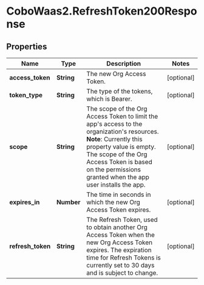 # CoboWaas2.RefreshToken200Response

## Properties

Name | Type | Description | Notes
------------ | ------------- | ------------- | -------------
**access_token** | **String** | The new Org Access Token. | [optional] 
**token_type** | **String** | The type of the tokens, which is Bearer. | [optional] 
**scope** | **String** | The scope of the Org Access Token to limit the app&#39;s access to the organization&#39;s resources. **Note**: Currently this property value is empty. The scope of the Org Access Token is based on the permissions granted when the app user installs the app.  | [optional] 
**expires_in** | **Number** | The time in seconds in which the new Org Access Token expires. | [optional] 
**refresh_token** | **String** | The Refresh Token, used to obtain another Org Access Token when the new Org Access Token expires. The expiration time for Refresh Tokens is currently set to 30 days and is subject to change. | [optional] 


